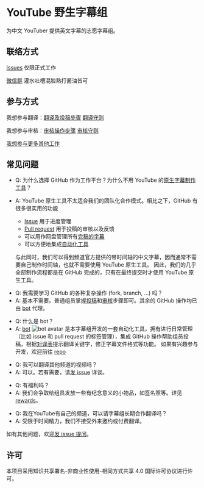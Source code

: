 # YouTube 野生字幕组

为中文 YouTuber 提供英文字幕的志愿字幕组。

## 联络方式

[Issues](https://github.com/immoonancient/YTSubtitles/issues) 仅限正式工作

[微信群](docs/wechat.md) 灌水吐槽混脸熟打酱油皆可

## 参与方式

我想参与翻译：[翻译及投稿步骤](tutorial/upload-subtitles-new.md) [翻译守则](docs/guidelines.md#翻译守则)

我想参与审核：[审核操作步骤](tutorial/review-comment.md) [审核守则](docs/guidelines.md#审核守则)

[我想参与更多其他工作](docs/more-work.md)

## 常见问题

- Q: 为什么选择 GitHub 作为工作平台？为什么不用 YouTube 的[原生字幕制作工具](https://support.google.com/youtube/answer/6054623)？
- A: YouTube 原生工具不太适合我们的团队化合作模式。相比之下，GitHub 有很多很实用的功能
  * [Issue](https://github.com/immoonancient/YTSubtitles/issues) 用于进度管理
  * [Pull request](https://github.com/immoonancient/YTSubtitles/pulls) 用于投稿的审核以及反馈
  * 可以用作网盘管理所有[完稿的字幕](subtitles/)
  * 可以方便地集成[自动化工具](https://github.com/apps/ytsubtitles-bot)
  
  与此同时，我们可以得到频道官方提供的带时间轴的中文字幕，因而通常不需要自己制作时间轴，也就不需要使用 YouTube 原生工具。
  因此，我们的几乎全部制作流程都是在 GitHub 完成的，只有在最终提交时才使用 YouTube 原生工具。
  

<!---->

- Q: 我需要学习 GitHub 的各种复杂操作 (fork, branch, ...) 吗？
- A: 基本不需要。普通组员掌握[投稿](tutorial/upload-subtitles-new.md)和[审核](docs/review-comment.md)步骤即可。其余的 GitHub 操作均已由 [bot](https://github.com/apps/ytsubtitles-bot) 代理。

<!---->

- Q: 什么是 bot？
- A: [bot](https://github.com/apps/ytsubtitles-bot) ![bot avatar](https://avatars2.githubusercontent.com/in/43067?s=18) 是本字幕组开发的一套自动化工具，拥有进行日常管理（比如 issue 和 pull request 的标签管理），集成 GitHub 操作帮助组员投稿，根据[对译表](docs/translation-table.md)提示翻译关键字，修正字幕文件格式等功能。
  如果有兴趣参与开发，欢迎前往 [repo](https://github.com/immoonancient/YTSubtitles-bot)

<!---->

- Q: 我可以翻译其他频道的视频吗？
- A: 可以。若有需要，请[发 issue](https://github.com/immoonancient/YTSubtitles/issues) 详谈。

<!---->

- Q: 有福利吗？
- A: 我们会争取给组员发放一些有纪念意义的小物品，如签名照等。详见 [rewards](/rewards)。

<!---->

- Q: 我在YouTube有自己的频道，可以请字幕组长期合作翻译吗？
- A: 受限于时间精力，我们不接受外来邀约或付费翻译。

<!---->

如有其他问题，欢迎[发 issue 提问](https://github.com/immoonancient/YTSubtitles/issues)。

## 许可

本项目采用知识共享署名-非商业性使用-相同方式共享 4.0 国际许可协议进行许可。
